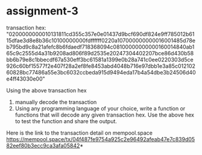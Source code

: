 # assignment-3

transaction hex:
"0200000000010131811cd355c357e0e01437d9bcf690df824e9ff785012b6115dfae3d8e8b36c10100000000fdffffff0220a107000000000016001485d78eb795bd9c8a21afefc8b6fdaedf718368094c08100000000000160014840ab165c9c2555d4a31b9208ad806f89d2535e20247304402207bce86d430b58bb6b79e8c1bbecdf67a530eff3bc61581a1399e0b28a741c0ee0220303d5ce926c60bf15577f2e407f28a2ef8fe8453abd4048b716e97dbb1e3a85c01210260828bc77486a55e3bc6032ccbeda915d9494eda17b4a54dbe3b24506d40e4ff43030e00"

Using the above transaction hex
1) manually decode the transaction
2) Using any programming language of your choice, write a function or functions that will decode any given transaction hex. Use the above hex to test the function and share the output.

Here is the link to the transaction detail on mempool.space
https://mempool.space/tx/04f487fe9754a925c2e96492afeab47e7c839d0582eef80b3ecc9ca3afa05842*
